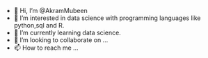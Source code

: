 - 👋 Hi, I’m @AkramMubeen
- 👀 I’m interested in data science with programming languages like python,sql and R.
- 🌱 I’m currently learning data science.
- 💞️ I’m looking to collaborate on ...
- 📫 How to reach me ...

<!---
AkramMubeen/AkramMubeen is a ✨ special ✨ repository because its `README.md` (this file) appears on your GitHub profile.
You can click the Preview link to take a look at your changes.
--->
